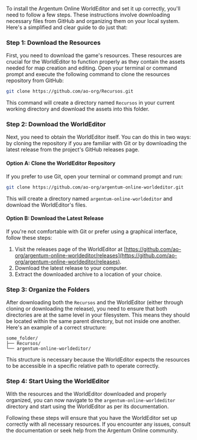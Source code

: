 To install the Argentum Online WorldEditor and set it up correctly, you'll need to follow a few steps. These instructions involve downloading necessary files from GitHub and organizing them on your local system. Here's a simplified and clear guide to do just that:

### Step 1: Download the Resources
First, you need to download the game's resources. These resources are crucial for the WorldEditor to function properly as they contain the assets needed for map creation and editing. Open your terminal or command prompt and execute the following command to clone the resources repository from GitHub:

```bash
git clone https://github.com/ao-org/Recursos.git
```

This command will create a directory named `Recursos` in your current working directory and download the assets into this folder.

### Step 2: Download the WorldEditor
Next, you need to obtain the WorldEditor itself. You can do this in two ways: by cloning the repository if you are familiar with Git or by downloading the latest release from the project's GitHub releases page.

#### Option A: Clone the WorldEditor Repository
If you prefer to use Git, open your terminal or command prompt and run:

```bash
git clone https://github.com/ao-org/argentum-online-worldeditor.git
```

This will create a directory named `argentum-online-worldeditor` and download the WorldEditor's files.

#### Option B: Download the Latest Release
If you're not comfortable with Git or prefer using a graphical interface, follow these steps:

1. Visit the releases page of the WorldEditor at [https://github.com/ao-org/argentum-online-worldeditor/releases](https://github.com/ao-org/argentum-online-worldeditor/releases).
2. Download the latest release to your computer.
3. Extract the downloaded archive to a location of your choice.

### Step 3: Organize the Folders
After downloading both the `Recursos` and the WorldEditor (either through cloning or downloading the release), you need to ensure that both directories are at the same level in your filesystem. This means they should be located within the same parent directory, but not inside one another. Here's an example of a correct structure:

```
some_folder/
├── Recursos/
└── argentum-online-worldeditor/
```

This structure is necessary because the WorldEditor expects the resources to be accessible in a specific relative path to operate correctly.

### Step 4: Start Using the WorldEditor
With the resources and the WorldEditor downloaded and properly organized, you can now navigate to the `argentum-online-worldeditor` directory and start using the WorldEditor as per its documentation.

Following these steps will ensure that you have the WorldEditor set up correctly with all necessary resources. If you encounter any issues, consult the documentation or seek help from the Argentum Online community.
